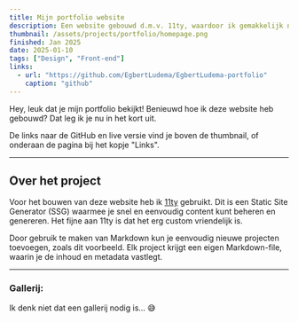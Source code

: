 ```yaml
---
title: Mijn portfolio website
description: Een website gebouwd d.m.v. 11ty, waardoor ik gemakkelijk nieuwe projecten kan toevoegen.
thumbnail: /assets/projects/portfolio/homepage.png
finished: Jan 2025
date: 2025-01-10
tags: ["Design", "Front-end"]
links:
  - url: "https://github.com/EgbertLudema/EgbertLudema-portfolio"
    caption: "github"
---
```


Hey, leuk dat je mijn portfolio bekijkt! Benieuwd hoe ik deze website heb gebouwd? Dat leg ik je nu in het kort uit.

<span class="note">De links naar de GitHub en live versie vind je boven de thumbnail, of onderaan de pagina bij het kopje "Links".</span>

---

## Over het project

Voor het bouwen van deze website heb ik [11ty](https://11ty.dev) gebruikt. Dit is een Static Site Generator (SSG) waarmee je snel en eenvoudig content kunt beheren en genereren. Het fijne aan 11ty is dat het erg custom vriendelijk is.

Door gebruik te maken van Markdown kun je eenvoudig nieuwe projecten toevoegen, zoals dit voorbeeld. Elk project krijgt een eigen Markdown-file, waarin je de inhoud en metadata vastlegt. 

---

### Gallerij:
Ik denk niet dat een gallerij nodig is... 😅